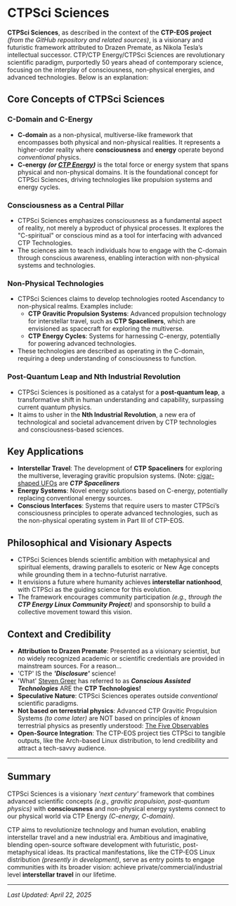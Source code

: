# CTPSci Sciences

**CTPSci Sciences**, as described in the context of the **CTP-EOS project** *(from the GitHub repository and related sources)*, is a visionary and futuristic framework attributed to Drazen Premate, as Nikola Tesla’s intellectual successor. CTP/CTP Energy/CTPSci Sciences are revolutionary scientific paradigm, purportedly 50 years ahead of contemporary science, focusing on the interplay of consciousness, non-physical energies, and advanced technologies. Below is an explanation:

## Core Concepts of CTPSci Sciences

### C-Domain and C-Energy
- **C-domain** as a non-physical, multiverse-like framework that encompasses both physical and non-physical realities. It represents a higher-order reality where **consciousness** and **energy** operate beyond *conventional* physics.
- **C-energy** ***(or [CTP Energy](https://ctp-energy.com))*** is the total force or energy system that spans physical and non-physical domains. It is the foundational concept for CTPSci Sciences, driving technologies like propulsion systems and energy cycles.

### Consciousness as a Central Pillar
- CTPSci Sciences emphasizes consciousness as a fundamental aspect of reality, not merely a byproduct of physical processes. It explores the "C-spiritual" or conscious mind as a tool for interfacing with advanced CTP Technologies.
- The sciences aim to teach individuals how to engage with the C-domain through conscious awareness, enabling interaction with non-physical systems and technologies.

### Non-Physical Technologies
- CTPSci Sciences claims to develop technologies rooted Ascendancy to non-physical realms. Examples include:
  - **CTP Gravitic Propulsion Systems**: Advanced propulsion technology for interstellar travel, such as **CTP Spaceliners**, which are envisioned as spacecraft for exploring the multiverse.
  - **CTP Energy Cycles**: Systems for harnessing C-energy, potentially for powering advanced technologies.
- These technologies are described as operating in the C-domain, requiring a deep understanding of consciousness to function.

### Post-Quantum Leap and Nth Industrial Revolution
- CTPSci Sciences is positioned as a catalyst for a **post-quantum leap**, a transformative shift in human understanding and capability, surpassing current quantum physics.
- It aims to usher in the **Nth Industrial Revolution**, a new era of technological and societal advancement driven by CTP technologies and consciousness-based sciences.

## Key Applications
- **Interstellar Travel**: The development of **CTP Spaceliners** for exploring the multiverse, leveraging gravitic propulsion systems. (Note: [cigar-shaped UFOs](https://x.com/search?q=cigar-shaped%20ufo&src=typed_query) are ***CTP Spaceliners***
- **Energy Systems**: Novel energy solutions based on C-energy, potentially replacing conventional energy sources.
- **Conscious Interfaces**: Systems that require users to master CTPSci’s consciousness principles to operate advanced technologies, such as the non-physical operating system in Part III of CTP-EOS.

## Philosophical and Visionary Aspects
- CTPSci Sciences blends scientific ambition with metaphysical and spiritual elements, drawing parallels to esoteric or New Age concepts while grounding them in a techno-futurist narrative.
- It envisions a future where humanity achieves **interstellar nationhood**, with CTPSci as the guiding science for this evolution.
- The framework encourages community participation *(e.g., through the **CTP Energy Linux Community Project**)* and sponsorship to build a collective movement toward this vision.

## Context and Credibility
- **Attribution to Drazen Premate**: Presented as a visionary scientist, but no widely recognized academic or scientific credentials are provided in mainstream sources. For a reason...
- 'CTP' IS the ***'Disclosure'*** science!
- 'What' [Steven Greer](https://drstevengreer.com/) has referred to as ***Conscious Assisted Technologies*** ARE the **CTP Technologies!**
- **Speculative Nature**: CTPSci Sciences operates outside *conventional* scientific paradigms.
- **Not based on terrestrial physics**: Advanced CTP Gravitic Propulsion Systems *(to come later)* are NOT based on principles of *known* terrestrial physics as presently understood: [The Five Observables](https://fiveobservables.com/)
- **Open-Source Integration**: The CTP-EOS project ties CTPSci to tangible outputs, like the Arch-based Linux distribution, to lend credibility and attract a tech-savvy audience.

---

## Summary
CTPSci Sciences is a visionary *'next century'* framework that combines advanced scientific concepts *(e.g., gravitic propulsion, post-quantum physics)* with **consciousness** and non-physical energy systems connect to our physical world via CTP Energy *(C-energy, C-domain)*. 

CTP aims to revolutionize technology and human evolution, enabling interstellar travel and a new industrial era. Ambitious and imaginative, blending open-source software development with futuristic, post-metaphysical ideas. Its practical manifestations, like the CTP-EOS Linux distribution *(presently in development)*, serve as entry points to engage communities with its broader vision: achieve private/commercial/industrial level **interstellar travel** in our lifetime.

---

*Last Updated: April 22, 2025*
